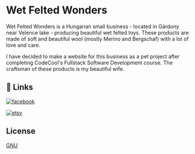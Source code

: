 
# Wet Felted Wonders

Wet Felted Wonders is a Hungarian small business - located in Gárdony near Velence lake - producing beautiful wet felted toys. These products are made of soft and beautiful wool (mostly Merino and Bergschaf) with a lot of love and care.

I have decided to make a website for this business as a pet project after completing CodeCool's Fullstack Software Development course. The craftsman of these products is my beautiful wife.


## 🔗 Links
[![facebook](https://img.shields.io/badge/Facebook-1877F2?style=for-the-badge&logo=facebook&logoColor=white)](https://www.facebook.com/manomanufaktura/)

[![etsy](https://camo.githubusercontent.com/b4f0fcc065eda45ea616ee53bca2947cc58eb27cd51bdd2b12e0d62cf5bc1242/68747470733a2f2f696d672e736869656c64732e696f2f7374617469632f76313f7374796c653d666f722d7468652d6261646765266d6573736167653d4574737926636f6c6f723d463136353231266c6f676f3d45747379266c6f676f436f6c6f723d464646464646266c6162656c3d)](https://www.etsy.com/shop/WetfeltedWonders)


## License

[GNU](https://choosealicense.com/licenses/gpl-3.0/)

